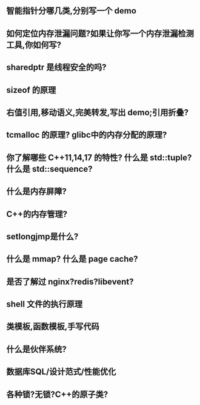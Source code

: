 ## 智能指针分哪几类,分别写一个 demo

## 如何定位内存泄漏问题?如果让你写一个内存泄漏检测工具,你如何写?

## sharedptr 是线程安全的吗?

## sizeof 的原理

## 右值引用,移动语义,完美转发,写出 demo;引用折叠?

## tcmalloc 的原理? glibc中的内存分配的原理?

## 你了解哪些 C++11,14,17 的特性? 什么是 std::tuple? 什么是 std::sequence?

## 什么是内存屏障?

## C++的内存管理?

## setlongjmp是什么?

## 什么是 mmap? 什么是 page cache?

## 是否了解过 nginx?redis?libevent?

## shell 文件的执行原理

## 类模板,函数模板,手写代码

## 什么是伙伴系统?

## 数据库SQL/设计范式/性能优化

## 各种锁?无锁?C++的原子类?